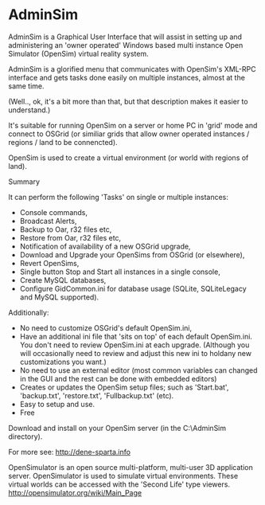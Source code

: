 AdminSim
========
AdminSim is a Graphical User Interface that will assist in setting up and administering an 'owner operated' Windows based multi instance Open Simulator (OpenSim) virtual reality system.

AdminSim is a glorified menu that communicates with OpenSim's XML-RPC interface and gets tasks done easily on multiple instances, almost at the same time.

(Well.., ok, it's a bit more than that, but that description makes it easier to understand.)

It's suitable for running OpenSim on a server or home PC in 'grid' mode and connect to OSGrid (or similiar grids that allow owner operated instances / regions / land to be connencted).

OpenSim is used to create a virtual environment (or world with regions of land).

Summary

It can perform the following 'Tasks' on single or multiple instances:
- Console commands,
- Broadcast Alerts,
- Backup to Oar, r32 files etc,
- Restore from Oar, r32 files etc,
- Notification of availability of a new OSGrid upgrade,
- Download and Upgrade your OpenSims from OSGrid (or elsewhere),
- Revert OpenSims,
- Single button Stop and Start all instances in a single console,
- Create MySQL databases,
- Configure GidCommon.ini for database usage (SQLite, SQLiteLegacy and MySQL supported).

Additionally:
- No need to customize OSGrid's default OpenSim.ini,
- Have an additional ini file that 'sits on top' of each default OpenSim.ini. You don't need to review OpenSim.ini at each upgrade. (Although you will occasionally need to review and adjust this new ini to holdany new customizations you want.)
- No need to use an external editor (most common variables can changed in the GUI and the rest can be done with embedded editors)
- Creates or updates the OpenSim setup files; such as 'Start.bat', 'backup.txt', 'restore.txt', 'Fullbackup.txt' (etc).
- Easy to setup and use.
- Free

Download and install on your OpenSim server (in the C:\AdminSim directory).

For more see: http://dene-sparta.info

OpenSimulator is an open source multi-platform, multi-user 3D application server. OpenSimulator is used to simulate virtual environments. These virtual worlds can be accessed with the 'Second Life' type viewers. http://opensimulator.org/wiki/Main_Page
